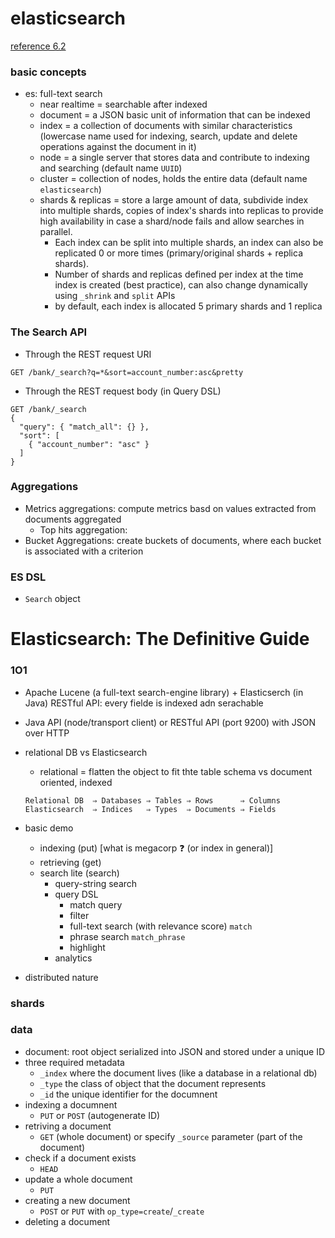 # elasticsearch
[reference 6.2](https://www.elastic.co/guide/en/elasticsearch/reference/6.2/index.html)

### basic concepts
- es: full-text search
  - near realtime = searchable after indexed
  - document = a JSON basic unit of information that can be indexed
  - index = a collection of documents with similar characteristics (lowercase name used for indexing, search, update and delete operations against the document in it)
  - node = a single server that stores data and contribute to indexing and searching (default name `UUID`)
  - cluster = collection of nodes, holds the entire data (default name `elasticsearch`)
  - shards & replicas = store a large amount of data, subdivide index into multiple shards, copies of index's shards into replicas to provide high availability in case a shard/node fails and allow searches in parallel.
    - Each index can be split into multiple shards, an index can also be replicated 0 or more times (primary/original shards + replica shards).
    - Number of shards and replicas defined per index at the time index is created (best practice), can also change dynamically using `_shrink` and `split` APIs
    - by default, each index is allocated 5 primary shards and 1 replica

### The Search API
- Through the REST request URI
```
GET /bank/_search?q=*&sort=account_number:asc&pretty
```
- Through the REST request body (in Query DSL)
```
GET /bank/_search
{
  "query": { "match_all": {} },
  "sort": [
    { "account_number": "asc" }
  ]
}
```

### Aggregations
- Metrics aggregations: compute metrics basd on values extracted from documents aggregated
  - Top hits aggregation:
- Bucket Aggregations: create buckets of documents, where each bucket is associated with a criterion

### ES DSL
- `Search` object

# Elasticsearch: The Definitive Guide
### 1O1
- Apache Lucene (a full-text search-engine library) + Elasticserch (in Java) RESTful API: every fielde is indexed adn serachable
- Java API (node/transport client) or RESTful API (port 9200) with JSON over HTTP

- relational DB vs Elasticsearch
  - relational = flatten the object to fit thte table schema vs document oriented, indexed
  ```
  Relational DB  ⇒ Databases ⇒ Tables ⇒ Rows      ⇒ Columns
  Elasticsearch  ⇒ Indices   ⇒ Types  ⇒ Documents ⇒ Fields
  ```

- basic demo
  - indexing (put) [what is megacorp :question: (or index in general)]
  - retrieving (get)
  - search lite (search)
    - query-string search
    - query DSL
      - match query
      - filter
      - full-text search (with relevance score) `match`
      - phrase search `match_phrase`
      - highlight
    - analytics

- distributed nature

### shards

### data
- document: root object serialized into JSON and stored under a unique ID
- three required metadata
  - `_index` where the document lives (like a database in a relational db)
  - `_type` the class of object that the document represents
  - `_id` the unique identifier for the documnent
- indexing a documnent
  - `PUT` or `POST` (autogenerate ID)
- retriving a document
  -  `GET` (whole document) or specify `_source` parameter (part of the document)
- check if a document exists
  -  `HEAD`
- update a whole document
  - `PUT`
- creating a new document
  - `POST` or `PUT` with `op_type=create`/`_create`
- deleting a document
